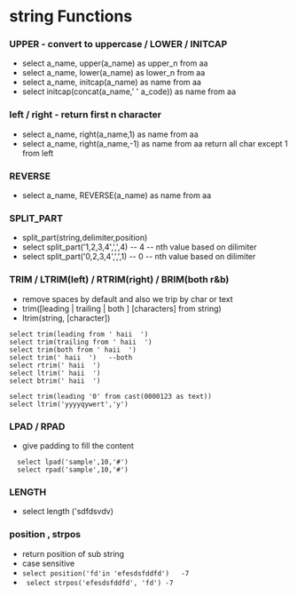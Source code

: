 # string Functions

### UPPER - convert to uppercase / LOWER / INITCAP
- select a_name, upper(a_name) as upper_n from aa
- select a_name, lower(a_name) as lower_n from aa
- select a_name, initcap(a_name) as name from aa
- select initcap(concat(a_name,' ' a_code)) as name from aa
### left / right - return first n character
- select a_name, right(a_name,1) as name from aa 
- select a_name, right(a_name,-1) as name from aa  return all char except 1 from left
### REVERSE
- select a_name, REVERSE(a_name) as name from aa
### SPLIT_PART
- split_part(string,delimiter,position)
- select split_part('1,2,3,4',',',4)   -- 4 -- nth value based on dilimiter
- select split_part('0,2,3,4',',',1)   -- 0 -- nth value based on dilimiter
### TRIM / LTRIM(left) / RTRIM(right) / BRIM(both r&b)
- remove spaces by default and also we trip by char or text
- trim([leading | trailing | both ] [characters] from string)
- ltrim(string, [character])
```
select trim(leading from ' haii  ')
select trim(trailing from ' haii  ')
select trim(both from ' haii  ')
select trim(' haii  ')   --both
select rtrim(' haii  ') 
select ltrim(' haii  ') 
select btrim(' haii  ')

select trim(leading '0' from cast(0000123 as text))
select ltrim('yyyyqywert','y')
```
### LPAD / RPAD
- give padding to fill the content
```
  select lpad('sample',10,'#')
  select rpad('sample',10,'#')
``` 
### LENGTH
- select length ('sdfdsvdv)
### position , strpos 
- return position of sub string
- case sensitive
- ` select position('fd'in 'efesdsfddfd')   -7 `
- ` select strpos('efesdsfddfd', 'fd') -7`
